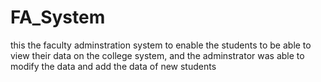 # FA_System
<p> this the faculty adminstration system to enable the students to be able to view their data on the college system, and the adminstrator was able to modify the data and add the data of new students </p>
